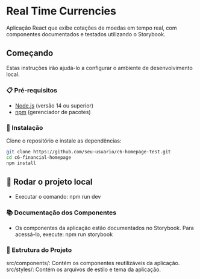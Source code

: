 # Real Time Currencies

Aplicação React que exibe cotações de moedas em tempo real, com componentes documentados e testados utilizando o Storybook.

## Começando

Estas instruções irão ajudá-lo a configurar o ambiente de desenvolvimento local.

### 📋 Pré-requisitos

- [Node.js](https://nodejs.org/) (versão 14 ou superior)
- [npm](https://www.npmjs.com/) (gerenciador de pacotes)

### 🔧 Instalação

Clone o repositório e instale as dependências:

```bash
git clone https://github.com/seu-usuario/c6-homepage-test.git
cd c6-financial-homepage
npm install
```

## 🚀 Rodar o projeto local

- Executar o comando:
  npm run dev

### 📚 Documentação dos Componentes

- Os componentes da aplicação estão documentados no Storybook. Para acessá-lo, execute:
  npm run storybook

### 🧩 Estrutura do Projeto

src/components/: Contém os componentes reutilizáveis da aplicação.
src/styles/: Contém os arquivos de estilo e tema da aplicação.
